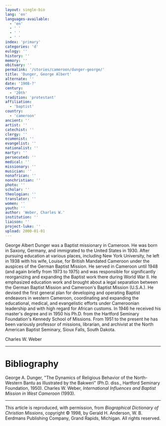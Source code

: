 ```yaml
---
layout: single-bio
lang: 'en'
languages-available:
  - 'en'
  - ' '
  - ' '
  - ' '
index: 'primary'
categories: 'd'
eulogy: ''
history: ''
memory: ''
obituary: ''
permalink: '/stories/cameroon/dunger-george/'
title: 'Dunger, George Albert'
alternate: ''
date: '1908-?'
century:
  - '20th'
tradition: 'protestant'
affiliation:
  - 'baptist'
country:
  - 'cameroon'
ancient: ''
artist: ''
catechist: ''
clergy: ''
ecumenist: ''
evangelist: ''
nationalist: ''
martyr: ''
persecuted: ''
medical: ''
missionary: ''
musician: ''
nonafrican: ''
nonchristian: ''
photo: ''
scholar: ''
theologian: ''
translator: ''
women: ''
youth: ''
author: 'Weber, Charles W.'
institution: ''
liaison: ''
project-luke: ''
upload: 2000-01-01
---
```



George Albert Dunger was a Baptist missionary in Cameroon. He was born in Saxony, Germany, and immigrated to the United States in 1930. After pursuing education at various places, including New York University, he left in 1938 with his wife, Louise, for British Mandated Cameroon under the auspices of the German Baptist Mission. He served in Cameroon until 1948 (and again briefly from 1973 to 1975) and was responsible for significantly reorganizing and expanding the Baptist work there during World War II. He emphasized education work and brought about a legal separation between the German Baptist Mission and Cameroon's Baptist Mission (U.S.A.). He devised the first general plan for developing and operating Baptist endeavors in western Cameroon, coordinating and expanding the educational, medical, and evangelistic efforts under Cameroonian leadership and with high regard for African customs. In 1946 he received his master's degree and in 1950 his Ph.D. from the Hartford Seminary Foundation's Kennedy School of Missions. From 1951 to the present he has been variously professor of missions, librarian, and archivist at the North American Baptist Seminary, Sioux Falls, South Dakota.

Charles W. Weber

---

# Bibliography

George A. Dunger, "The Dynamics of Religious Behavior of the North-Western Bantu as Illustrated by the Bakweri" (Ph.D. diss., Hartford Seminary Foundation, 1950). Charles W. Weber, *International Influences and Baptist Mission in West Cameroon* (1993).

---

This article is reproduced, with permission, from *Biographical Dictionary of Christian Missions*, copyright © 1998, by Gerald H. Anderson, W. B. Eerdmans Publishing Company, Grand Rapids, Michigan. All rights reserved.